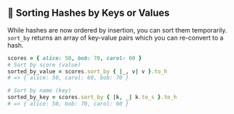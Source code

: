## 🔢 Sorting Hashes by Keys or Values

While hashes are now ordered by insertion, you can sort them temporarily. `sort_by` returns an array of key-value pairs which you can re-convert to a hash.

```ruby
scores = { alice: 50, bob: 70, carol: 60 }
# Sort by score (value)
sorted_by_value = scores.sort_by { |_, v| v }.to_h
# => { alice: 50, carol: 60, bob: 70 }

# Sort by name (key)
sorted_by_key = scores.sort_by { |k, _| k.to_s }.to_h
# => { alice: 50, bob: 70, carol: 60 }
```